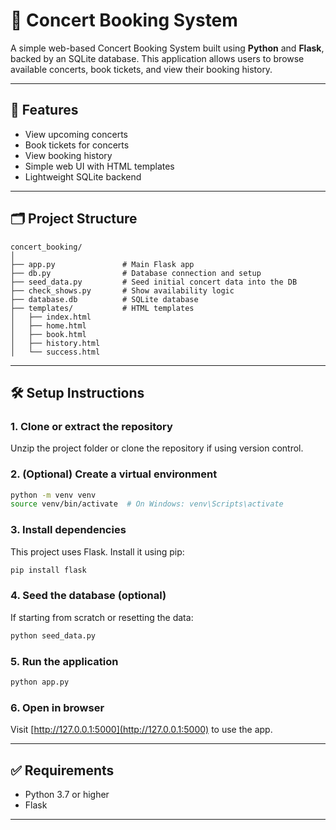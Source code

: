 # 🎵 Concert Booking System

A simple web-based Concert Booking System built using **Python** and **Flask**, backed by an SQLite database. This application allows users to browse available concerts, book tickets, and view their booking history.

---

## 🚀 Features

- View upcoming concerts
- Book tickets for concerts
- View booking history
- Simple web UI with HTML templates
- Lightweight SQLite backend

---

## 🗂️ Project Structure

```
concert_booking/
│
├── app.py               # Main Flask app
├── db.py                # Database connection and setup
├── seed_data.py         # Seed initial concert data into the DB
├── check_shows.py       # Show availability logic
├── database.db          # SQLite database
├── templates/           # HTML templates
│   ├── index.html
│   ├── home.html
│   ├── book.html
│   ├── history.html
│   └── success.html
```

---

## 🛠️ Setup Instructions

### 1. Clone or extract the repository

Unzip the project folder or clone the repository if using version control.

### 2. (Optional) Create a virtual environment

```bash
python -m venv venv
source venv/bin/activate  # On Windows: venv\Scripts\activate
```

### 3. Install dependencies

This project uses Flask. Install it using pip:

```bash
pip install flask
```

### 4. Seed the database (optional)

If starting from scratch or resetting the data:

```bash
python seed_data.py
```

### 5. Run the application

```bash
python app.py
```

### 6. Open in browser

Visit [http://127.0.0.1:5000](http://127.0.0.1:5000) to use the app.

---

## ✅ Requirements

- Python 3.7 or higher
- Flask

---
